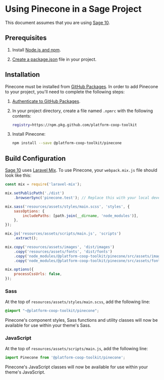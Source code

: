 # Using Pinecone in a Sage Project

This document assumes that you are using [Sage 10](https://github.com/roots/sage/tree/10.0.0-dev).

## Prerequisites

1. Install [Node.js and npm](https://nodejs.org/en/download/).

2. [Create a package.json](https://docs.npmjs.com/creating-a-package-json-file) file in your project.

## Installation

Pinecone must be installed from [GitHub Packages](https://github.com/features/packages). In order to add Pinecone to your project, you'll need to complete the following steps:

1. [Authenticate to GitHub Packages](https://help.github.com/en/packages/using-github-packages-with-your-projects-ecosystem/configuring-npm-for-use-with-github-packages#authenticating-to-github-packages).

2. In your project directory, create a file named `.npmrc` with the following contents:

    ```bash
    registry=https://npm.pkg.github.com/platform-coop-toolkit
    ```

3. Install Pinecone:

    ```bash
    npm install --save @platform-coop-toolkit/pinecone
    ```

## Build Configuration

[Sage 10](https://github.com/roots/sage/tree/10.0.0-dev) uses [Laravel Mix](https://laravel-mix.com). To use Pinecone, your `webpack.mix.js` file should look like this:

```javascript
const mix = require('laravel-mix');

mix.setPublicPath('./dist')
    .browserSync('pinecone.test'); // Replace this with your local development URL.

mix.sass('resources/assets/styles/main.scss', 'styles', {
    sassOptions: {
        includePaths: [path.join(__dirname, 'node_modules')],
    },
});

mix.js('resources/assets/scripts/main.js', 'scripts')
    .extract();

mix.copy('resources/assets/images', 'dist/images')
    .copy('resources/assets/fonts', 'dist/fonts')
    .copy('node_modules/@platform-coop-toolkit/pinecone/src/assets/images', 'dist/images')
    .copy('node_modules/@platform-coop-toolkit/pinecone/src/assets/fonts', 'dist/fonts');

mix.options({
    processCssUrls: false,
});
```

### Sass

At the top of `resources/assets/styles/main.scss`, add the following line:

```scss
@import "~@platform-coop-toolkit/pinecone";
```

Pinecone's component styles, Sass functions and utility classes will now be available for use within your theme's Sass.

### JavaScript

At the top of `resources/assets/scripts/main.js`, add the following line:

```javascript
import Pinecone from '@platform-coop-toolkit/pinecone';
```

Pinecone's JavaScript classes will now be available for use within your theme's JavaScript.
